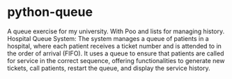# python-queue
A queue exercise for my university. With Poo and lists for managing history.
Hospital Queue System: The system manages a queue of patients in a hospital, where each patient receives a ticket number and is attended to in the order of arrival (FIFO).
It uses a queue to ensure that patients are called for service in the correct sequence, offering functionalities to generate new tickets, call patients, restart the queue,
and display the service history.
